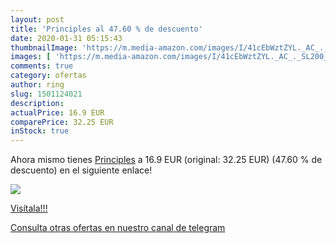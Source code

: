 ```yaml
---
layout: post
title: 'Principles al 47.60 % de descuento'
date: 2020-01-31 05:15:43
thumbnailImage: 'https://m.media-amazon.com/images/I/41cEbWztZYL._AC_._SL200_.jpg'
images: [ 'https://m.media-amazon.com/images/I/41cEbWztZYL._AC_._SL200_.jpg' ]
comments: true
category: ofertas
author: ring
slug: 1501124021
description:
actualPrice: 16.9 EUR
comparePrice: 32.25 EUR
inStock: true
---
```


Ahora mismo tienes [Principles](https://www.amazon.com/dp/1501124021/?tag=redken08-20) a 16.9 EUR (original: 32.25 EUR) (47.60 %  de descuento) en el siguiente enlace!

[![](https://m.media-amazon.com/images/I/41cEbWztZYL._AC_._SL200_.jpg)](https://www.amazon.com/dp/1501124021/?tag=redken08-20)

[Visítala!!!](https://www.amazon.com/dp/1501124021/?tag=redken08-20)

[Consulta otras ofertas en nuestro canal de telegram](https://t.me/s/ofertas25)
